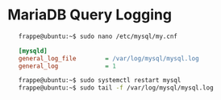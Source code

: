 # MariaDB Query Logging


```bash
   frappe@ubuntu:~$ sudo nano /etc/mysql/my.cnf
```

```ini
   [mysqld]
   general_log_file        = /var/log/mysql/mysql.log
   general_log             = 1
```

```bash
   frappe@ubuntu:~$ sudo systemctl restart mysql
   frappe@ubuntu:~$ sudo tail -f /var/log/mysql/mysql.log
```

